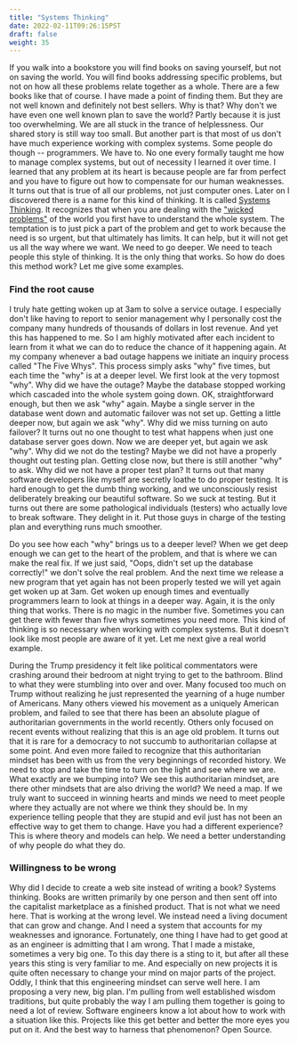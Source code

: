 ```yaml
---
title: "Systems Thinking"
date: 2022-02-11T09:26:15PST
draft: false
weight: 35
---
```


If you walk into a bookstore you will find books on saving yourself, but not on saving the world. You will find books addressing specific problems, but not on how all these problems relate together as a whole. There are a few books like that of course. I have made a point of finding them. But they are not well known and definitely not best sellers. Why is that? Why don't we have even one well known plan to save the world? Partly because it is just too overwhelming. We are all stuck in the trance of helplessness. Our shared story is still way too small. But another part is that most of us don't have much experience working with complex systems. Some people do though -- programmers. We have to. No one every formally taught me how to manage complex systems, but out of necessity I learned it over time. I learned that any problem at its heart is because people are far from perfect and you have to figure out how to compensate for our human weaknesses. It turns out that is true of all our problems, not just computer ones. Later on I discovered there is a name for this kind of thinking. It is called [Systems Thinking](https://en.wikipedia.org/wiki/Systems_thinking#:~:text=Systems%20thinking%20is%20a%20way,it%20down%20into%20its%20parts.&text=Systems%20thinking%20draws%20on%20and,theory%20and%20the%20system%20sciences.). It recognizes that when you are dealing with the ["wicked problems"](https://en.wikipedia.org/wiki/Wicked_problem) of the world you first have to understand the whole system. The temptation is to just pick a part of the problem and get to work because the need is so urgent, but that ultimately has limits. It can help, but it will not get us all the way where we want. We need to go deeper. We need to teach people this style of thinking. It is the only thing that works. So how do does this method work? Let me give some examples.

### Find the root cause

I truly hate getting woken up at 3am to solve a service outage. I especially don't like having to report to senior management why I personally cost the company many hundreds of thousands of dollars in lost revenue. And yet this has happened to me. So I am highly motivated after each incident to learn from it what we can do to reduce the chance of it happening again. At my company whenever a bad outage happens we initiate an inquiry process called "The Five Whys". This process simply asks "why" five times, but each time the "why" is at a deeper level. We first look at the very topmost "why". Why did we have the outage? Maybe the database stopped working which cascaded into the whole system going down. OK, straightforward enough, but then we ask "why" again. Maybe a single server in the database went down and automatic failover was not set up. Getting a little deeper now, but again we ask "why". Why did we miss turning on auto failover? It turns out no one thought to test what happens when just one database server goes down. Now we are deeper yet, but again we ask "why". Why did we not do the testing? Maybe we did not have a properly thought out testing plan. Getting close now, but there is still another "why" to ask. Why did we not have a proper test plan? It turns out that many software developers like myself are secretly loathe to do proper testing. It is hard enough to get the dumb thing working, and we unconsciously resist deliberately breaking our beautiful software. So we suck at testing. But it turns out there are some pathological individuals (testers) who actually love to break software. They delight in it. Put those guys in charge of the testing plan and everything runs much smoother.

Do you see how each "why" brings us to a deeper level? When we get deep enough we can get to the heart of the problem, and that is where we can make the real fix. If we just said, "Oops, didn't set up the database correctly!" we don't solve the real problem. And the next time we release a new program that yet again has not been properly tested we will yet again get woken up at 3am. Get woken up enough times and eventually programmers learn to look at things in a deeper way. Again, it is the only thing that works. There is no magic in the number five. Sometimes you can get there with fewer than five whys sometimes you need more. This kind of thinking is so necessary when working with complex systems. But it doesn't look like most people are aware of it yet. Let me next give a real world example.

During the Trump presidency it felt like political commentators were crashing around their bedroom at night trying to get to the bathroom. Blind to what they were stumbling into over and over. Many focused too much on Trump without realizing he just represented the yearning of a huge number of Americans. Many others viewed his movement as a uniquely American problem, and failed to see that there has been an absolute plague of authoritarian governments in the world recently. Others only focused on recent events without realizing that this is an age old problem. It turns out that it is rare for a democracy to not succumb to authoritarian collapse at some point. And even more failed to recognize that this authoritarian mindset has been with us from the very beginnings of recorded history. We need to stop and take the time to turn on the light and see where we are. What exactly are we bumping into? We see this authoritarian mindset, are there other mindsets that are also driving the world? We need a map. If we truly want to succeed in winning hearts and minds we need to meet people where they actually are not where we think they should be. In my experience telling people that they are stupid and evil just has not been an effective way to get them to change. Have you had a different experience? This is where theory and models can help. We need a better understanding of why people do what they do.

### Willingness to be wrong

Why did I decide to create a web site instead of writing a book? Systems thinking. Books are written primarily by one person and then sent off into the capitalist marketplace as a finished product. That is not what we need here. That is working at the wrong level. We instead need a living document that can grow and change. And I need a system that accounts for my weaknesses and ignorance. Fortunately, one thing I have had to get good at as an engineer is admitting that I am wrong. That I made a mistake, sometimes a very big one. To this day there is a sting to it, but after all these years this sting is very familiar to me. And especially on new projects it is quite often necessary to change your mind on major parts of the project. Oddly, I think that this engineering mindset can serve well here. I am proposing a very new, big plan. I'm pulling from well established wisdom traditions, but quite probably the way I am pulling them together is going to need a lot of review. Software engineers know a lot about how to work with a situation like this. Projects like this get better and better the more eyes you put on it. And the best way to harness that phenomenon? Open Source.
